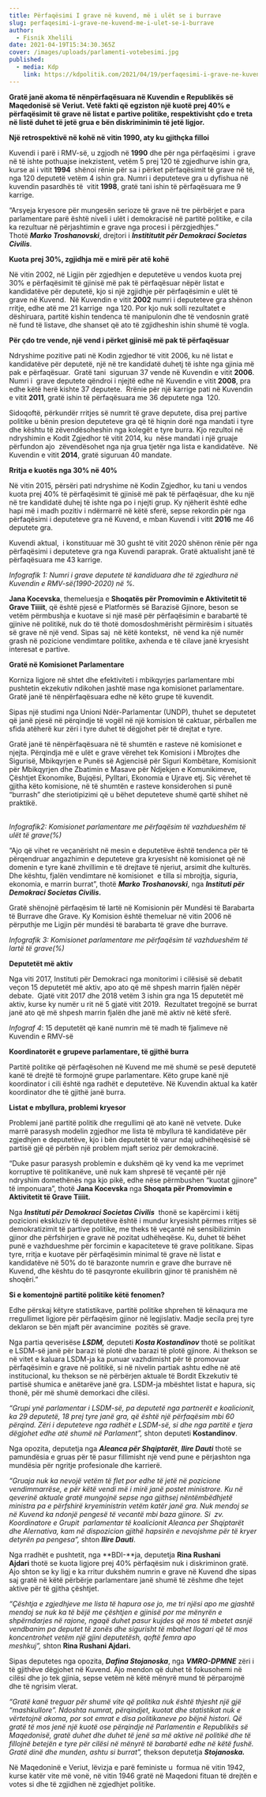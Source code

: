 ```yaml
---
title: Përfaqësimi I grave në kuvend, më i ulët se i burrave
slug: perfaqesimi-i-grave-ne-kuvend-me-i-ulet-se-i-burrave
author:
  - Fisnik Xhelili
date: 2021-04-19T15:34:30.365Z
cover: /images/uploads/parlamenti-votebesimi.jpg
published:
  - media: Kdp
    link: https://kdpolitik.com/2021/04/19/perfaqesimi-i-grave-ne-kuvend-me-i-ulet-se-i-burrave/
---
```

**Gratë janë akoma të nënpërfaqësuara në Kuvendin e Republikës së Maqedonisë së Veriut. Vetë fakti që egziston një kuotë prej 40% e përfaqësimit të grave në listat e partive politike, respektivisht çdo e treta në listë duhet të jetë grua e bën diskriminimin të jetë ligjor.** 

**Një retrospektivë në kohë në vitin 1990, aty ku gjithçka filloi**

Kuvendi i parë i RMV-së, u zgjodh në **1990** dhe për nga përfaqësimi  i grave në të ishte pothuajse inekzistent, vetëm 5 prej 120 të zgjedhurve ishin gra, kurse ai i vitit **1994**  shënoi rënie për sa i përket përfaqësimit të grave në të, nga 120 deputetë vetëm 4 ishin gra. Numri i deputeteve gra u dyfishua në kuvendin pasardhës të  vitit **1998**, gratë tani ishin të përfaqësuara me 9 karrige.

“Arsyeja kryesore për mungesën serioze të grave në tre përbërjet e para parlamentare parë është niveli i ulët i demokracisë në partitë politike, e cila ka rezultuar në përjashtimin e grave nga procesi i përzgjedhjes.” Thotë ***Marko Troshanovski***, drejtori i ***Instititutit për Demokraci Societas Civilis***.

**Kuota prej 30%, zgjidhja më e mirë për atë kohë**

Në vitin 2002, në Ligjin për zgjedhjen e deputetëve u vendos kuota prej 30% e përfaqësimit të gjinisë më pak të përfaqësuar nëpër listat e kandidatëve për deputetë, kjo si një zgjidhje për përfaqësimin e ulët të grave në Kuvend.  Në Kuvendin e vitit **2002** numri i deputeteve gra shënon rritje, edhe atë me 21 karrige  nga 120. Por kjo nuk solli rezultatet e dëshiruara, partitë kishin tendenca të manipulonin dhe të vendosnin gratë në fund të listave, dhe shanset që ato të zgjidheshin ishin shumë të vogla.

**Për çdo tre vende, një vend i përket gjinisë më pak të përfaqësuar**

Ndryshime pozitive pati në Kodin zgjedhor të vitit 2006, ku në listat e kandidatëve për deputetë, një në tre kandidatë duhetj të ishte nga gjinia më pak e përfaqësuar.  Gratë tani  siguruan 37 vende në Kuvendin e vitit **2006**. Numri i  grave deputete qëndroi i njejtë edhe në Kuvendin e vitit **2008**, pra edhe këtë herë kishte 37 deputete.  Rrënie për një karrige pati në Kuvendin e vitit **2011**, gratë ishin të përfaqësuara me 36 deputete nga  120.

Sidoqoftë, përkundër rritjes së numrit të grave deputete, disa prej partive politike u bënin presion deputeteve gra që të hiqnin dorë nga mandati i tyre dhe kështu të zëvendësoheshin nga kolegët e tyre burra. Kjo rezultoi në ndryshimin e Kodit Zgjedhor të vitit 2014, ku  nëse mandati i një gruaje përfundon ajo  zëvendësohet nga nja grua tjetër nga lista e kandidatëve.  Në Kuvendin e vitit **2014**, gratë siguruan 40 mandate.

**Rritja e kuotës nga 30% në 40%**

Në vitin 2015, përsëri pati ndryshime në Kodin Zgjedhor, ku tani u vendos kuota prej 40% të përfaqësimit të gjinisë më pak të përfaqësuar, dhe ku një në tre kandidatë duhej të ishte nga po i njejti grup. Ky njëherit është edhe hapi më i madh pozitiv i ndërmarrë në këtë sferë, sepse rekordin për nga përfaqësimi i deputeteve gra në Kuvend, e mban Kuvendi i vitit **2016** me 46 deputete gra.

Kuvendi aktual,  i konstituuar më 30 gusht të vitit 2020 shënon rënie për nga përfaqësimi i deputeteve gra nga Kuvendi paraprak. Gratë aktualisht janë të përfaqësuara me 43 karrige.

*Infografik 1: Numri i grave deputete të kandiduara dhe të zgjedhura në Kuvendin e RMV-së(1990-2020) në %.*

**Jana Kocevska**, themeluesja e **Shoqatës për Promovimin e Aktivitetit të Grave Tiiiit**, që është pjesë e Platformës së Barazisë Gjinore, beson se vetëm përmbushja e kuotave si një masë për përfaqësimin e barabartë të gjinive në politikë, nuk do të thotë domosdoshmërisht përmirësim i situatës së grave në një vend. Sipas saj  në këtë kontekst,  në vend ka një numër grash në pozicione vendimtare politike, axhenda e të cilave janë kryesisht interesat e partive.

**Gratë në Komisionet Parlamentare**

Korniza ligjore në shtet dhe efektiviteti i mbikqyrjes parlamentare mbi pushtetin ekzekutiv ndikohen jashtë mase nga komisionet parlamentare. Gratë janë të nënpërfaqësuara edhe në këto grupe të kuvendit.

Sipas një studimi nga Unioni Ndër-Parlamentar (UNDP), thuhet se deputetet që janë pjesë në përqindje të vogël në një komision të caktuar, përballen me sfida atëherë kur zëri i tyre duhet të dëgjohet për të drejtat e tyre.

Gratë janë të nënpërfaqësuara në të shumtën e rasteve në komisionet e njejta. Përqindja më e ulët e grave vërehet tek Komisioni i Mbrojtes dhe Sigurisë, Mbikqyrjen e Punës së Agjencisë për Siguri Kombëtare, Komisionit për Mbikqyrjen dhe Zbatimin e Masave për Ndjekjen e Komunikimeve, Çështjet Ekonomike, Bujqësi, Pylltari, Ekonomia e Ujrave etj. Siç vërehet të gjitha këto komisione, në të shumtën e rasteve konsiderohen si punë “burrash” dhe steriotipizimi që u bëhet deputeteve shumë qartë shihet në praktikë.

*\
Infografik2: Komisionet parlamentare me përfaqësim të vazhdueshëm të ulët të grave(%)*

“Ajo që vihet re veçanërisht në mesin e deputetëve është tendenca për të përqendruar angazhimin e deputeteve gra kryesisht në komisionet që në domenin e tyre kanë zhvillimin e të drejtave të njeriut, arsimit dhe kulturës. Dhe kështu, fjalën vendimtare në komisionet  e tilla si mbrojtja, siguria, ekonomia, e marrin burrat”, thotë ***Marko Troshanovski***, nga ***Instituti për Demokraci Societas Civilis.***

Gratë shënojnë përfaqësim të lartë në Komisionin për Mundësi të Barabarta të Burrave dhe Grave. Ky Komision është themeluar në vitin 2006 në përputhje me Ligjin për mundësi të barabarta të grave dhe burrave.

*Infografik 3: Komisionet parlamentare me përfaqësim të vazhdueshëm të lartë të grave(%)*

**Deputetët më aktiv**

Nga viti 2017, Instituti për Demokraci nga monitorimi i cilësisë së debatit veçon 15 deputetët më aktiv, apo ato që më shpesh marrin fjalën nëpër debate.  Gjatë vitit 2017 dhe 2018 vetëm 3 ishin gra nga 15 deputetët më aktiv, kurse ky numër u rit në 5 gjatë vitit 2019.  Rezultatet tregojnë se burrat janë ato që më shpesh marrin fjalën dhe janë më aktiv në këtë sferë.

*Infograf 4*: 15 deputetët që kanë numrin më të madh të fjalimeve në Kuvendin e RMV-së



**Koordinatorët e grupeve parlamentare, të gjithë burra**

Partitë politike që përfaqësohen në Kuvend me më shumë se pesë deputetë kanë të drejtë të formojnë grupe parlamentare. Këto grupe kanë një koordinator i cili është nga radhët e deputetëve. Në Kuvendin aktual ka katër koordinator dhe të gjithë janë burra.

**Listat e mbyllura, problemi kryesor**

Problemi janë partitë politik dhe rregullimi që ato kanë në vetvete. Duke marrë parasysh modelin zgjedhor me lista të mbyllura të kandidatëve për zgjedhjen e deputetëve, kjo i bën deputetët të varur ndaj udhëheqësisë së partisë gjë që përbën një problem mjaft serioz për demokracinë.

“Duke pasur parasysh problemin e dukshëm që ky vend ka me veprimet korruptive të politikanëve, unë nuk kam shpresë të veçantë për një ndryshim domethënës nga kjo pikë, edhe nëse përmbushen “kuotat gjinore” të imponuara”, thotë **Jana Kocevska** nga **Shoqata për Promovimin e Aktivitetit të Grave Tiiiit.**

Nga ***Instituti për Demokraci Societas Civilis***  thonë se kapërcimi i këtij pozicioni ekskluziv të deputetëve është i mundur kryesisht përmes rritjes së demokratizimit të partive politike, me theks të veçantë në sensibilizimin gjinor dhe përfshirjen e grave në pozitat udhëheqëse. Ku, duhet të bëhet punë e vazhdueshme për forcimin e kapaciteteve të grave politikane. Sipas tyre, rritja e kuotave për përfaqësimin minimal të grave në listat e kandidatëve në 50% do të barazonte numrin e grave dhe burrave në Kuvend, dhe kështu do të pasqyronte ekuilibrin gjinor të pranishëm në shoqëri.”

**Si e komentojnë partitë politike këtë fenomen?**

Edhe përskaj këtyre statistikave, partitë politike shprehen të kënaqura me rregullimet ligjore për përfaqësim gjinor në legjislativ. Madje secila prej tyre deklaron se bën mjaft për avancimine  pozitës së grave.

Nga partia qeverisëse ***LSDM,*** deputeti ***Kosta Kostandinov*** thotë se politikat e LSDM-së janë për barazi të plotë dhe barazi të plotë gjinore. Ai thekson se në vitet e kaluara LSDM-ja ka punuar vazhdimisht për të promovuar përfaqësimin e grave në politikë, si në nivelin partiak ashtu edhe në atë institucional, ku thekson se në përbërjen aktuale të Bordit Ekzekutiv të partisë shumica e anëtarëve janë gra. LSDM-ja mbështet listat e hapura, siç thonë, për më shumë demorkaci dhe cilësi.

*“Grupi ynë parlamentar i LSDM-së, pa deputetë nga partnerët e koalicionit, ka 29 deputetë, 18 prej tyre janë gra, që është një përfaqësim mbi 60 përqind. Zëri i deputetеve nga radhët e LSDM-së, si dhe nga partitë e tjera dëgjohet edhe atë shumë në Parlament”,* shton deputeti **Kostandinov**.

Nga opozita, deputetja nga ***Aleanca për Shqiptarët***, ***Ilire Dauti*** thotë se pamundësia e gruas për të pasur fillimisht një vend pune e përjashton nga mundësia për ngritje profesionale dhe karrierë.

*“Gruaja nuk ka nevojë vetëm të flet por edhe të jetë në pozicione vendimmarrëse, e për këtë vendi më i mirë janë postet ministrore. Ku në qeverinë aktuale gratë mungojnë sepse nga gjithsej nëntëmbëdhjetë ministra pa e përfshirë kryeministrin vetëm katër janë gra. Nuk mendoj se në Kuvend ka ndonjë pengesë të vecantë mbi baza gjinore. Si  zv. Koordinatore e Grupit  parlamentar të koalicionit Aleanca per Shqiptarët dhe Alernativa, kam në dispozicion gjithë hapsirën e nevojshme për të kryer detyrën pa pengesa”,* shton ***Ilire Dauti***.

Nga rradhët e pushtetit, nga **BDI-**ja, deputetja **Rina Rushani Ajdari** thotë se kuota ligjore prej 40% përfaqësim nuk i diskriminon gratë. Ajo shton se ky ligj e ka rritur dukshëm numrin e grave në Kuvend dhe sipas saj gratë në këtë përbërje parlamentare janë shumë të zëshme dhe tejet aktive për të gjitha çështjet.

*“Çështja e zgjedhjeve me lista të hapura ose jo, me tri njësi apo me gjashtë mendoj se nuk ka të bëjë me çështjen e gjinisë por me mënyrën e shpërndarjes në rajone, ngaqë duhet pasur kujdes që mos të mbetet asnjë vendbanim pa deputet të zonës dhe sigurisht të mbahet llogari që të mos koncentrohet vetëm një gjini deputetësh, qoftë femra apo meshkuj”,* shton **Rina Rushani Ajdari.**

Sipas deputetes nga opozita, ***Dafina Stojanoska***, nga ***VMRO-DPMNE*** zëri i të gjithëve dëgjohet në Kuvend. Ajo mendon që duhet të fokusohemi në cilësi dhe jo tek gjinia, sepse vetëm në këtë mënyrë mund të përparojmë dhe të ngrisim vlerat.

*“Gratë kanë treguar për shumë vite që politika nuk është thjesht një gjë “mashkullore”. Ndoshta numrat, përqindjet, kuotat dhe statistikat nuk e vërtetojnë akoma, por sot emrat e disa politikaneve po bëjnë histori. Që gratë të mos jenë një kuotë ose përqindje në Parlamentin e Republikës së Maqedonisë, gratë duhet dhe duhet të jenë sa më aktive në politikë dhe të fillojnë betejën e tyre për cilësi në mënyrë të barabartë edhe në këtë fushë. Gratë* *dinë dhe munden, ashtu si burrat”,* thekson deputetja ***Stojanoska.***

Në Maqedoninë e Veriut, lëvizja e parë feministe u  formua në vitin 1942, kurse katër vite më vonë, në vitin 1946 gratë në Maqedoni fituan të drejtën e votes si dhe të zgjidhen në zgjedhjet politike.